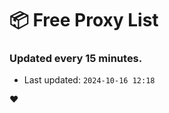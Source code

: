 # :package: Free Proxy List
### Updated every 15 minutes.

- Last updated: `2024-10-16 12:18`

:heart:
